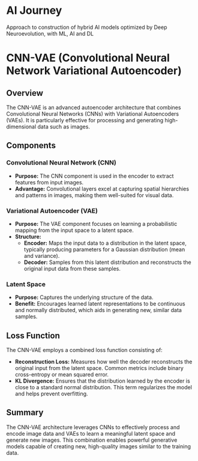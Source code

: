 # AI Journey

Approach to construction of hybrid AI models optimized by Deep Neuroevolution, with ML, AI and DL

# CNN-VAE (Convolutional Neural Network Variational Autoencoder)

## Overview

The CNN-VAE is an advanced autoencoder architecture that combines Convolutional Neural Networks (CNNs) with Variational Autoencoders (VAEs). It is particularly effective for processing and generating high-dimensional data such as images.

## Components

### Convolutional Neural Network (CNN)

- **Purpose:** The CNN component is used in the encoder to extract features from input images.
- **Advantage:** Convolutional layers excel at capturing spatial hierarchies and patterns in images, making them well-suited for visual data.

### Variational Autoencoder (VAE)

- **Purpose:** The VAE component focuses on learning a probabilistic mapping from the input space to a latent space.
- **Structure:**
  - **Encoder:** Maps the input data to a distribution in the latent space, typically producing parameters for a Gaussian distribution (mean and variance).
  - **Decoder:** Samples from this latent distribution and reconstructs the original input data from these samples.

### Latent Space

- **Purpose:** Captures the underlying structure of the data.
- **Benefit:** Encourages learned latent representations to be continuous and normally distributed, which aids in generating new, similar data samples.

## Loss Function

The CNN-VAE employs a combined loss function consisting of:

- **Reconstruction Loss:** Measures how well the decoder reconstructs the original input from the latent space. Common metrics include binary cross-entropy or mean squared error.
- **KL Divergence:** Ensures that the distribution learned by the encoder is close to a standard normal distribution. This term regularizes the model and helps prevent overfitting.

## Summary

The CNN-VAE architecture leverages CNNs to effectively process and encode image data and VAEs to learn a meaningful latent space and generate new images. This combination enables powerful generative models capable of creating new, high-quality images similar to the training data.

